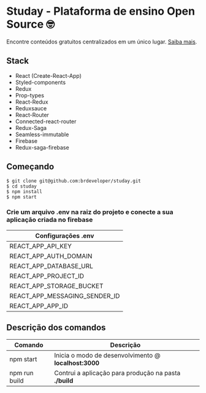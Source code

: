 # Studay - Plataforma de ensino Open Source 🤓

Encontre conteúdos gratuitos centralizados em um único lugar. [Saiba mais](https://medium.com/@brunoandrade.me/construindo-uma-plataforma-de-ensino-open-source-para-a-comunidade-de-tecnologia-d6fb11b280ec).


Stack
-----

- React (Create-React-App)
- Styled-components
- Redux
- Prop-types
- React-Redux
- Reduxsauce
- React-Router
- Connected-react-router
- Redux-Saga
- Seamless-immutable
- Firebase
- Redux-saga-firebase

Começando
-----------

```shell
$ git clone git@github.com:brdeveloper/studay.git
$ cd studay
$ npm install
$ npm start
```

### Crie um arquivo .env na raiz do projeto e conecte a sua aplicação criada no firebase
|Configurações .env|
|---|
|REACT_APP_API_KEY|
|REACT_APP_AUTH_DOMAIN|
|REACT_APP_DATABASE_URL|
|REACT_APP_PROJECT_ID|
|REACT_APP_STORAGE_BUCKET|
|REACT_APP_MESSAGING_SENDER_ID|
|REACT_APP_APP_ID|


Descrição dos comandos
------------

|Comando|Descrição|
|---|---|
|npm start|Inicia o modo de desenvolvimento @ **localhost:3000**|
|npm run build|Contrui a aplicação para produção na pasta **./build**|

